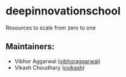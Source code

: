 # deepinnovationschool
Resources to scale from zero to one

## Maintainers:

- Vibhor Aggarwal ([vibhoraggarwal](https://github.com/vibhoraggarwal))
- Vikash Choudhary ([cvikash](https://github.com/cvikash))